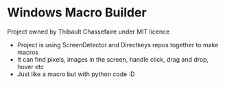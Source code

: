 # Windows Macro Builder
Project owned by Thibault Chassefaire under MIT licence

- Project is using ScreenDetector and Directkeys repos together to make macros
- It can find pixels, images in the screen, handle click, drag and drop, hover etc
- Just like a macro but with python code :D

